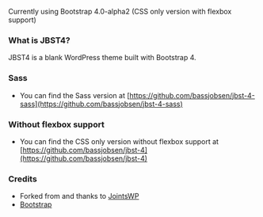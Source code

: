 Currently using Bootstrap 4.0-alpha2 (CSS only version with flexbox support)

### What is JBST4?
JBST4 is a blank WordPress theme built with Bootstrap 4.

### Sass
- You can find the Sass version at [https://github.com/bassjobsen/jbst-4-sass](https://github.com/bassjobsen/jbst-4-sass)

### Without flexbox support
- You can find the CSS only version without flexbox support at [https://github.com/bassjobsen/jbst-4](https://github.com/bassjobsen/jbst-4)

### Credits
- Forked from and thanks to [JointsWP](http://jointswp.com/)
- [Bootstrap](http://getbootstrap.com/)
